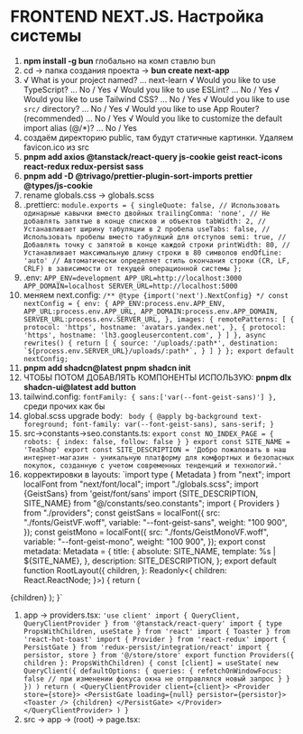 # FRONTEND NEXT.JS. Настройка системы

1. **npm install -g bun** глобально на комп ставлю bun
2. cd -> папка создания проекта -> **bun create next-app**
3. √ What is your project named? ... next-learn
   √ Would you like to use TypeScript? ... No / Yes
   √ Would you like to use ESLint? ... No / Yes
   √ Would you like to use Tailwind CSS? ... No / Yes
   √ Would you like to use `src/` directory? ... No / Yes
   √ Would you like to use App Router? (recommended) ... No / Yes
   √ Would you like to customize the default import alias (@/*)? ... No / Yes
4. создаём директорию public, там будут статичные картинки. Удаляем favicon.ico из src
5. **pnpm add axios @tanstack/react-query js-cookie geist react-icons react-redux redux-persist sass**
6. **pnpm add -D @trivago/prettier-plugin-sort-imports prettier @types/js-cookie**
7. rename globals.css -> globals.scss
8. .prettierc:
   `module.exports = {
   singleQuote: false, // Использовать одинарные кавычки вместо двойных
   trailingComma: 'none', // Не добавлять запятые в конце списков и объектов
   tabWidth: 2, // Устанавливает ширину табуляции в 2 пробела
   useTabs: false, // Использовать пробелы вместо табуляций для отступов
   semi: true, // Добавлять точку с запятой в конце каждой строки
   printWidth: 80, // Устанавливает максимальную длину строки в 80 символов
   endOfLine: 'auto' // Автоматически определяет стиль окончания строки (CR, LF, CRLF) в зависимости от текущей операционной системы
   };`
9. .env:
   `APP_ENV=development
APP_URL=http://localhost:3000
APP_DOMAIN=localhost
SERVER_URL=http://localhost:5000`
10. меняем next.config:
    ``/** @type {import('next').NextConfig} */
    const nextConfig = {
    env: {
    APP_ENV:process.env.APP_ENV,
    APP_URL:process.env.APP_URL,
    APP_DOMAIN:process.env.APP_DOMAIN,
    SERVER_URL:process.env.SERVER_URL,
    },
    images: {
    remotePatterns: [
    {
    protocol: 'https',
    hostname: 'avatars.yandex.net',
    },
    {
    protocol: 'https',
    hostname: 'lh3.googleusercontent.com',
    }
    ]
    },
    async rewrites() {
    return [
    {
    source: '/uploads/:path*',
    destination: `${process.env.SERVER_URL}/uploads/:path*`,
    }
    ]
    }
};
export default nextConfig;``
11. **pnpm add shadcn@latest**  **pnpm shadcn init**
12. ЧТОБЫ ПОТОМ ДОБАВЛЯТЬ КОМПОНЕНТЫ ИСПОЛЬЗУЮ: **pnpm dlx shadcn-ui@latest add button**
12. tailwind.config:
    `fontFamily: {
    sans:['var(--font-geist-sans)']
    },` среди прочих как бы
13. global.scss upgrade body:
   ` body {
    @apply bg-background text-foreground;
    font-family: var(--font-geist-sans), sans-serif;
    }`
14. src->constants->seo.constants.ts:
    `export const NO_INDEX_PAGE = { robots: { index: false, follow: false } }
export const SITE_NAME = 'TeaShop'
export const SITE_DESCRIPTION =
'Добро пожаловать в наш интернет-магазин - уникальную платформу для комфортных и безопасных покупок, созданную с учетом современных тенденций и технологий.'`
15. корректировки в layouts:
    `import type { Metadata } from "next";
    import localFont from "next/font/local";
    import "./globals.scss";
    import {GeistSans} from 'geist/font/sans'
    import {SITE_DESCRIPTION, SITE_NAME} from "@/constants/seo.constants";
import { Providers } from "./providers";
const geistSans = localFont({
src: "./fonts/GeistVF.woff",
variable: "--font-geist-sans",
weight: "100 900",
});
const geistMono = localFont({
src: "./fonts/GeistMonoVF.woff",
variable: "--font-geist-mono",
weight: "100 900",
});
export const metadata: Metadata = {
title: {
absolute: SITE_NAME,
template: %s | ${SITE_NAME},
},
description: SITE_DESCRIPTION,
};
export default function RootLayout({
children,
}: Readonly<{
children: React.ReactNode;
}>) {
return (<html lang="ru">
<body className={GeistSans.variable}><Providers>{children}</Providers>
</body>
</html>
);
}`

1.  app -> providers.tsx:
`'use client'
import { QueryClient, QueryClientProvider } from '@tanstack/react-query'
import { type PropsWithChildren, useState } from 'react'
import { Toaster } from 'react-hot-toast'
import { Provider } from 'react-redux'
import { PersistGate } from 'redux-persist/integration/react'
import { persistor, store } from '@/store/store'
export function Providers({ children }: PropsWithChildren) {
const [client] = useState(
new QueryClient({
defaultOptions: {
queries: {
refetchOnWindowFocus: false // при изменении фокуса окна не отправлялся новый запрос
}
}
})
)
	return (
		<QueryClientProvider client={client}>
			<Provider store={store}>
				<PersistGate loading={null} persistor={persistor}>
					<Toaster />
					{children}
				</PersistGate>
			</Provider>
		</QueryClientProvider>
	)
}`
2. src -> app -> (root) -> page.tsx:














